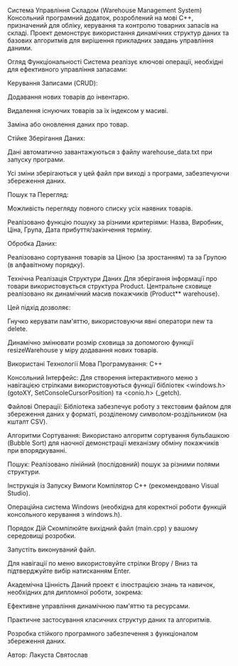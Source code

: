 Система Управління Складом (Warehouse Management System)
Консольний програмний додаток, розроблений на мові C++, призначений для обліку, керування та контролю товарних запасів на складі. Проект демонструє використання динамічних структур даних та базових алгоритмів для вирішення прикладних завдань управління даними.

Огляд Функціональності
Система реалізує ключові операції, необхідні для ефективного управління запасами:

Керування Записами (CRUD):

Додавання нових товарів до інвентарю.

Видалення існуючих товарів за їх індексом у масиві.

Заміна або оновлення даних про товар.

Стійке Зберігання Даних:

Дані автоматично завантажуються з файлу warehouse_data.txt при запуску програми.

Усі зміни зберігаються у цей файл при виході з програми, забезпечуючи збереження даних.

Пошук та Перегляд:

Можливість перегляду повного списку усіх наявних товарів.

Реалізовано функцію пошуку за різними критеріями: Назва, Виробник, Ціна, Група, Дата прибуття/закінчення терміну.

Обробка Даних:

Реалізовано сортування товарів за Ціною (за зростанням) та за Групою (в алфавітному порядку).

Технічна Реалізація
Структури Даних
Для зберігання інформації про товари використовується структура Product. Центральне сховище реалізовано як динамічний масив покажчиків (Product** warehouse).

Цей підхід дозволяє:

Гнучко керувати пам'яттю, використовуючи явні оператори new та delete.

Динамічно змінювати розмір сховища за допомогою функції resizeWarehouse у міру додавання нових товарів.

Використані Технології
Мова Програмування: C++

Консольний Інтерфейс: Для створення інтерактивного меню з навігацією стрілками використовуються функції бібліотек <windows.h> (gotoXY, SetConsoleCursorPosition) та <conio.h> (_getch).

Файлові Операції: Бібліотека <fstream> забезпечує роботу з текстовим файлом для збереження даних у форматі, розділеному символом-роздільником (на кшталт CSV).

Алгоритми
Сортування: Використано алгоритм сортування бульбашкою (Bubble Sort) для наочної демонстрації механізму обміну покажчиків при впорядкуванні.

Пошук: Реалізовано лінійний (послідовний) пошук за різними полями структури.

Інструкція із Запуску
Вимоги
Компілятор C++ (рекомендовано Visual Studio).

Операційна система Windows (необхідна для коректної роботи функцій консольного керування з windows.h).

Порядок Дій
Скомпілюйте вихідний файл (main.cpp) у вашому середовищі розробки.

Запустіть виконуваний файл.

Для навігації по меню використовуйте стрілки Вгору / Вниз та підтверджуйте вибір натисканням Enter.

Академічна Цінність
Даний проект є ілюстрацією знань та навичок, необхідних для дипломної роботи, зокрема:

Ефективне управління динамічною пам'яттю та ресурсами.

Практичне застосування класичних структур даних та алгоритмів.

Розробка стійкого програмного забезпечення з функціоналом збереження даних.

Автор: Лакуста Святослав
